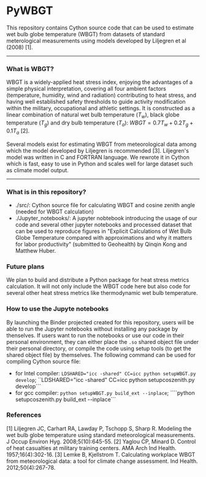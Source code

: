 # PyWBGT

This repository contains Cython source code that can be used to estimate wet bulb globe temperature (WBGT) from datasets of standard meterological measurements using models developed by Liljegren et al (2008) [1].  

****
### What is WBGT?
WBGT is a widely-applied heat stress index, enjoying the advantages of a simple physical interpretation, covering all four ambient factors (temperature, humidity, wind and radiation) contributing to heat stress, and having well established safety thresholds to guide activity modification within the military, occupational and athletic settings. It is constructed as a linear combination of natural wet bulb temperature ($T_{w}$), black globe temperature ($T_g$) and dry bulb temperature ($T_a$): $WBGT=0.7T_w+0.2T_g+0.1T_a$ [2].

Several models exist for estimating WBGT from meteorological data among which the model developed by Liljegren is recommended [3]. Liljegren's model was written in C and FORTRAN language. We rewrote it in Cython which is fast, easy to use in Python and scales well for large dataset such as climate model output.
****
### What is in this repository?
- ./src/: Cython source file for calculating WBGT and cosine zenith angle (needed for WBGT calculation)
- ./Jupyter_notebooks/: A jupyter nobtebook introducing the usage of our code and several other jupyter notebooks and processed dataset that can be used to reproduce figures in "Explicit Calculations of Wet Bulb Globe Temperature compared with approximations and why it matters for labor productivity" (submitted to Geohealth) by Qinqin Kong and Matthew Huber. 

### Future plans
We plan to build and distribute a Python package for heat stress metrics calculation. It will not only include the WBGT code here but also code for several other heat stress metrics like thermodynamic wet bulb temperature.

### How to use the Jupyte notebooks
By launching the Binder projected created for this repository, users will be able to run the Jupyter notebooks without installing any package by thenselves. 
If users want to run the notebooks or use our code in their personal environment, they can either place the ```.so``` shared object file under their personal directory, or compile the code using setup tools (to get the shared object file) by themselves. The following command can be used for compiling Cython source file:
- for Intel compiler: ```LDSHARED="icc -shared" CC=icc python setupWBGT.py develop```; ``LDSHARED="icc -shared" CC=icc python setupcoszenith.py develop```
- for gcc compiler: ```python setupWBGT.py build_ext --inplace```; ````python setupcoszenith.py build_ext --inplace```

### References

[1] Liljegren JC, Carhart RA, Lawday P, Tschopp S, Sharp R. Modeling the wet bulb globe temperature using standard meteorological measurements. J Occup Environ Hyg. 2008;5(10):645-55. 
[2] Yaglou CP, Minard D. Control of heat casualties at military training centers. AMA Arch Ind Health. 1957;16(4):302-16. 
[3] Lemke B, Kjellstrom T. Calculating workplace WBGT from meteorological data: a tool for climate change assessment. Ind Health. 2012;50(4):267-78. 

